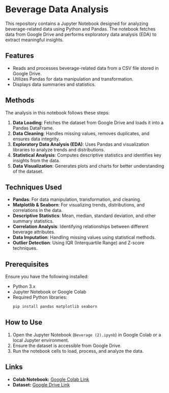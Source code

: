 # Beverage Data Analysis

This repository contains a Jupyter Notebook designed for analyzing beverage-related data using Python and Pandas. The notebook fetches data from Google Drive and performs exploratory data analysis (EDA) to extract meaningful insights.

## Features
- Reads and processes beverage-related data from a CSV file stored in Google Drive.
- Utilizes Pandas for data manipulation and transformation.
- Displays data summaries and statistics.

## Methods
The analysis in this notebook follows these steps:
1. **Data Loading**: Fetches the dataset from Google Drive and loads it into a Pandas DataFrame.
2. **Data Cleaning**: Handles missing values, removes duplicates, and ensures data integrity.
3. **Exploratory Data Analysis (EDA)**: Uses Pandas and visualization libraries to analyze trends and distributions.
4. **Statistical Analysis**: Computes descriptive statistics and identifies key insights from the data.
5. **Data Visualization**: Generates plots and charts for better understanding of the dataset.

## Techniques Used
- **Pandas**: For data manipulation, transformation, and cleaning.
- **Matplotlib & Seaborn**: For visualizing trends, distributions, and correlations in the data.
- **Descriptive Statistics**: Mean, median, standard deviation, and other summary statistics.
- **Correlation Analysis**: Identifying relationships between different beverage attributes.
- **Data Imputation**: Handling missing values using statistical methods.
- **Outlier Detection**: Using IQR (Interquartile Range) and Z-score techniques.

## Prerequisites
Ensure you have the following installed:
- Python 3.x
- Jupyter Notebook or Google Colab
- Required Python libraries:
  ```sh
  pip install pandas matplotlib seaborn
  ```

## How to Use
1. Open the Jupyter Notebook (`Beverage (2).ipynb`) in Google Colab or a local Jupyter environment.
2. Ensure the dataset is accessible from Google Drive.
3. Run the notebook cells to load, process, and analyze the data.

## Links
- **Colab Notebook:** [Google Colab Link](https://colab.research.google.com)
- **Dataset:** [Google Drive Link](https://drive.google.com)

